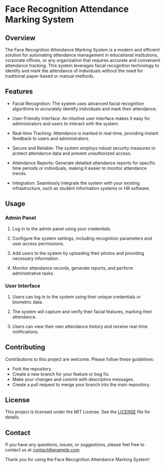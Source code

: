 # Face Recognition Attendance Marking System

## Overview

The Face Recognition Attendance Marking System is a modern and efficient solution for automating attendance management in educational institutions, corporate offices, or any organization that requires accurate and convenient attendance tracking. This system leverages facial recognition technology to identify and mark the attendance of individuals without the need for traditional paper-based or manual methods.

## Features

- Facial Recognition: The system uses advanced facial recognition algorithms to accurately identify individuals and mark their attendance.

- User-Friendly Interface: An intuitive user interface makes it easy for administrators and users to interact with the system.

- Real-time Tracking: Attendance is marked in real-time, providing instant feedback to users and administrators.

- Secure and Reliable: The system employs robust security measures to protect attendance data and prevent unauthorized access.

- Attendance Reports: Generate detailed attendance reports for specific time periods or individuals, making it easier to monitor attendance trends.

- Integration: Seamlessly integrate the system with your existing infrastructure, such as student information systems or HR software.


## Usage

### Admin Panel

1. Log in to the admin panel using your credentials.

2. Configure the system settings, including recognition parameters and user access permissions.

3. Add users to the system by uploading their photos and providing necessary information.

4. Monitor attendance records, generate reports, and perform administrative tasks.

### User Interface

1. Users can log in to the system using their unique credentials or biometric data.

2. The system will capture and verify their facial features, marking their attendance.

3. Users can view their own attendance history and receive real-time notifications.

## Contributing

Contributions to this project are welcome. Please follow these guidelines:

- Fork the repository.
- Create a new branch for your feature or bug fix.
- Make your changes and commit with descriptive messages.
- Create a pull request to merge your branch into the main repository.

## License

This project is licensed under the MIT License. See the [LICENSE](LICENSE) file for details.

## Contact

If you have any questions, issues, or suggestions, please feel free to contact us at [contact@example.com](mailto:contact@example.com).

Thank you for using the Face Recognition Attendance Marking System!
